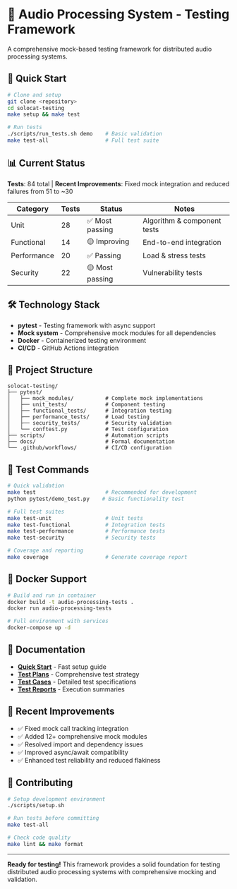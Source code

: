 # 🎵 Audio Processing System - Testing Framework

A comprehensive mock-based testing framework for distributed audio processing systems.

## 🚀 Quick Start

```bash
# Clone and setup
git clone <repository>
cd solocat-testing
make setup && make test

# Run tests
./scripts/run_tests.sh demo    # Basic validation
make test-all                  # Full test suite
```

## 📊 Current Status

**Tests**: 84 total | **Recent Improvements**: Fixed mock integration and reduced failures from 51 to ~30

| Category | Tests | Status | Notes |
|----------|-------|--------|-------|
| Unit | 28 | ✅ Most passing | Algorithm & component tests |
| Functional | 14 | 🟡 Improving | End-to-end integration |
| Performance | 20 | ✅ Passing | Load & stress tests |
| Security | 22 | 🟡 Most passing | Vulnerability tests |

## 🛠️ Technology Stack

- **pytest** - Testing framework with async support
- **Mock system** - Comprehensive mock modules for all dependencies
- **Docker** - Containerized testing environment
- **CI/CD** - GitHub Actions integration

## 📁 Project Structure

```
solocat-testing/
├── pytest/
│   ├── mock_modules/          # Complete mock implementations
│   ├── unit_tests/            # Component testing
│   ├── functional_tests/      # Integration testing
│   ├── performance_tests/     # Load testing
│   ├── security_tests/        # Security validation
│   └── conftest.py            # Test configuration
├── scripts/                   # Automation scripts
├── docs/                      # Formal documentation
└── .github/workflows/         # CI/CD configuration
```

## 🎯 Test Commands

```bash
# Quick validation
make test                      # Recommended for development
python pytest/demo_test.py    # Basic functionality test

# Full test suites
make test-unit                 # Unit tests
make test-functional           # Integration tests
make test-performance          # Performance tests
make test-security             # Security tests

# Coverage and reporting
make coverage                  # Generate coverage report
```

## 🐳 Docker Support

```bash
# Build and run in container
docker build -t audio-processing-tests .
docker run audio-processing-tests

# Full environment with services
docker-compose up -d
```

## 📖 Documentation

- **[Quick Start](QUICK_START_LINUX.md)** - Fast setup guide
- **[Test Plans](docs/STP_Software_Test_Plan.md)** - Comprehensive test strategy
- **[Test Cases](docs/TCS_Test_Case_Specification.md)** - Detailed test specifications
- **[Test Reports](docs/TSR_Test_Summary_Report.md)** - Execution summaries

## 🔧 Recent Improvements

- ✅ Fixed mock call tracking integration
- ✅ Added 12+ comprehensive mock modules
- ✅ Resolved import and dependency issues
- ✅ Improved async/await compatibility
- ✅ Enhanced test reliability and reduced flakiness

## 🤝 Contributing

```bash
# Setup development environment
./scripts/setup.sh

# Run tests before committing
make test-all

# Check code quality
make lint && make format
```

---

**Ready for testing!** This framework provides a solid foundation for testing distributed audio processing systems with comprehensive mocking and validation.
